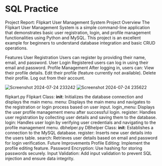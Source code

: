 # SQL Practice 
Project Report: Flipkart User Management System
Project Overview
The Flipkart User Management System is a simple command-line application that demonstrates basic user registration, login, and profile management functionalities using Python and MySQL. This project is an excellent example for beginners to understand database integration and basic CRUD operations.

Features
User Registration
Users can register by providing their name, email, and password.
User Login
Registered users can log in using their email and password.
Profile Management
After logging in, users can:
View their profile details.
Edit their profile (feature currently not available).
Delete their profile.
Log out from their account.

![Screenshot 2024-07-24 233242](https://github.com/user-attachments/assets/cf3af54e-6eda-492e-a092-d03041de7ed5)
![Screenshot 2024-07-24 235622](https://github.com/user-attachments/assets/8a9d72e0-7f3d-49d0-a726-9c7d6081f327)

flipkart.py
Flipkart Class:
__init__: Initializes the database connection and displays the main menu.
menu: Displays the main menu and navigates to the registration or login process based on user input.
login_menu: Displays the user profile management menu after successful login.
register: Handles user registration by collecting user details and saving them to the database.
login: Handles user login by verifying user credentials and navigating to the profile management menu.
dbhelper.py
DBhelper Class:
__init__: Establishes a connection to the MySQL database.
register: Inserts new user details into the users table.
search: Retrieves user details based on email and password for login verification.
Future Improvements
Profile Editing: Implement the profile editing feature.
Password Encryption: Use hashing for storing passwords securely.
Input Validation: Add input validation to prevent SQL injection and ensure data integrity.
